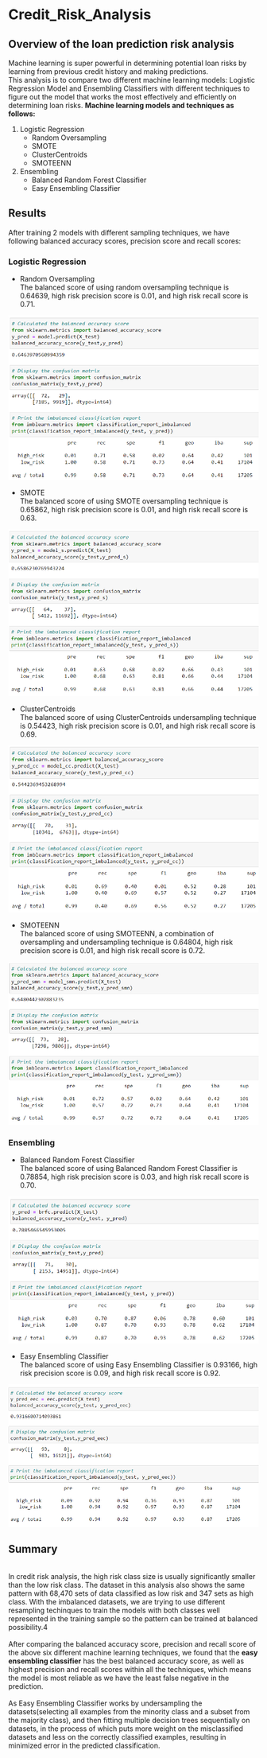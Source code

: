 # Credit_Risk_Analysis
## Overview of the loan prediction risk analysis
Machine learning is super powerful in determining potential loan risks by learning from previous credit history and making predictions. 
<br> This analysis is to compare two different machine learning models: Logistic Regression Model and Ensembling Classifiers with different techniques to figure out the model that works the most effectively and efficiently on determining loan risks. <Strong>Machine learning models and techniques as follows:</Strong>

1. Logistic Regression
    - Random Oversampling
    - SMOTE
    - ClusterCentroids
    - SMOTEENN
2. Ensembling
    - Balanced Random Forest Classifier
    - Easy Ensembling Classifier

## Results
After training 2 models with different sampling techniques, we have following balanced accuracy scores, precision score and recall scores:
### Logistic Regression
- Random Oversampling
<br>The balanced score of using random oversampling technique is 0.64639, high risk precision score is 0.01, and high risk recall score is 0.71.

![Random_Oversampling](Resources/Random_Oversampling.png)

- SMOTE
<br>The balanced score of using SMOTE oversampling technique is 0.65862, high risk precision score is 0.01, and high risk recall score is 0.63.

![SMOTE_Oversampling](Resources/SMOTE_Oversampling.png)

- ClusterCentroids
<br>The balanced score of using ClusterCentroids undersampling technique is 0.54423, high risk precision score is 0.01, and high risk recall score is 0.69.

![Undersampling](Resources/Undersampling.png)

- SMOTEENN
<br>The balanced score of using SMOTEENN, a combination of oversampling and undersampling technique is 0.64804, high risk precision score is 0.01, and high risk recall score is 0.72.

![SMOTEENN](Resources/SMOTEENN.png)

### Ensembling
- Balanced Random Forest Classifier
<br>The balanced score of using Balanced Random Forest Classifier is 0.78854, high risk precision score is 0.03, and high risk recall score is 0.70.

![BalancedRandomForestClassifier](Resources/BalancedRandomForestClassifier.png)

- Easy Ensembling Classifier
<br>The balanced score of using Easy Ensembling Classifier is 0.93166, high risk precision score is 0.09, and high risk recall score is 0.92.

![EasyEnsemblingClassifier](Resources/EasyEnsemblingClassifier.png)

## Summary
<br>In credit risk analysis, the high risk class size is usually significantly smaller than the low risk class. The dataset in this analysis also shows the same pattern with 68,470 sets of data classified as low risk and 347 sets as high class. With the imbalanced datasets, we are trying to use different resampling techinques to train the models with both classes well represented in the training sample so the pattern can be trained at balanced possibility.4
<br>
<br>After comparing the balanced accuracy score, precision and recall score of the above six different machine learning techniques, we found that the <Strong>easy ensembling classifier</Strong> has the best balanced accuracy score, as well as highest precision and recall scores within all the techniques, which means the model is most reliable as we have the least false negative in the prediction. 
<br>
<br>As Easy Ensembling Classifier works by undersampling the datasets(selecting all examples from the minority class and a subset from the majority class), and then fitting multiple decision trees sequentially on datasets, in the process of which puts more weight on the misclassified datasets and less on the correctly classified examples, resulting in minimized error in the predicted classification. 
